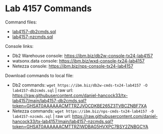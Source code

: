 # Lab 4157 Commands

Command files:
 - [lab4157-db2cmds.sql](lab4157-db2cmds.sql)
 - [lab4157-nzcmds.sql](lab4157-nzcmds.sql)

Console links:
 - Db2 Warehouse console:  https://ibm.biz/db2w-console-tx24-lab4157
 - watsonx.data console:  https://ibm.biz/wxd-console-tx24-lab4157
 - Netezza console:        https://ibm.biz/nps-console-tx24-lab4157

Download commands to local file:
 - Db2 commands:     `wget https://ibm.biz/db2w-cmds-tx24-lab4157 -O lab4157-db2cmds.sql`
   | raw url: https://raw.githubusercontent.com/daniel-hancock33/tx-lab4157/main/lab4157-db2cmds.sql?token=GHSAT0AAAAAACMTTRZJVOCDKBE265Z3TVBCZNBF7XA
 - Netezza commands: `wget https://ibm.biz/nps-cmds-tx24-lab4157 -O lab4157-nzcmds.sql`
   | raw url: https://raw.githubusercontent.com/daniel-hancock33/tx-lab4157/main/lab4157-nzcmds.sql?token=GHSAT0AAAAAACMTTRZIWDBAG5HVXPC7BSY2ZNBGCYA
